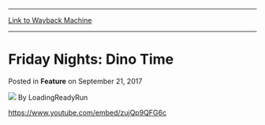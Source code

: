 
---
[Link to Wayback Machine](https://web.archive.org/web/20220703015759/https://magic.wizards.com/en/articles/archive/feature/friday-nights-dino-time-2017-09-21)

[_metadata_:author]:- "LoadingReadyRun"
[_metadata_:description]:- "Graham and Paul settle the debate between Pirates and Dinosaurs. The rest of the crew turns predatory to prepare for the Ixalan Prerelease."
[_metadata_:generator]:- "Drupal 7 (http://drupal.org)"
[_metadata_:node]:- "1220576"
[_metadata_:publish_date]:- "2017-09-21"
[_metadata_:source]:- "div-main-content"
[_metadata_:title]:- "Friday Nights: Dino Time"
[_metadata_:wayback_capture_timestamp]:- "2022-07-03 01:57:59"
[_metadata_:wayback_raw_url]:- "https://web.archive.org/web/20220703015759id_/https://magic.wizards.com/en/articles/archive/feature/friday-nights-dino-time-2017-09-21"
[_metadata_:wayback_url]:- "https://magic.wizards.com/en/articles/archive/feature/friday-nights-dino-time-2017-09-21"
---


Friday Nights: Dino Time
========================



 Posted in **Feature**
 on September 21, 2017 






![](https://media.magic.wizards.com/styles/auth_small/public/images/person/lrrbiopic.png)
By LoadingReadyRun











<https://www.youtube.com/embed/zujQp9QFG6c>







